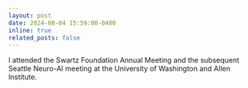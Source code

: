 ```yaml
---
layout: post
date: 2024-08-04 15:59:00-0400
inline: true
related_posts: false
---
```


I attended the Swartz Foundation Annual Meeting and the subsequent Seattle Neuro-AI meeting at the University of Washington and Allen Institute.
